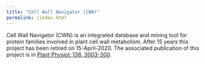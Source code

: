 ```yaml
---
title: "Cell Wall Navigator (CWN)"
permalink: /index.html
---
```

Cell Wall Navigator (CWN) is an integrated database and mining tool for protein
families involved in plant cell wall metabolism. After 15 years this project
has been retired on 15-April-2020. The associated publication of this project is in 
[Plant Physiol: 136, 3003-300](https://www.ncbi.nlm.nih.gov/pubmed/15489283?dopt=Abstract).





